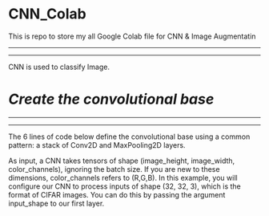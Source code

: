 # CNN_Colab
This is repo to store my all Google Colab file for CNN & Image Augmentatin
****************************************************************************************
****************************************************************************************
CNN is used to classify Image.


# ***Create the convolutional base***
****************************************************************************************
****************************************************************************************

The 6 lines of code below define the convolutional base using a common pattern: a stack of Conv2D and MaxPooling2D layers.

As input, a CNN takes tensors of shape (image_height, image_width, color_channels), ignoring the batch size. If you are new to these dimensions, color_channels refers to (R,G,B). In this example, you will configure our CNN to process inputs of shape (32, 32, 3), which is the format of CIFAR images. You can do this by passing the argument input_shape to our first layer.
